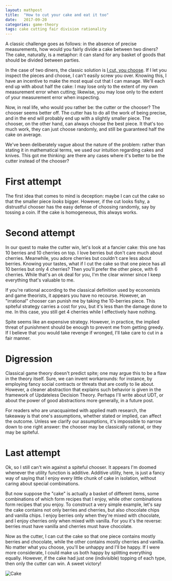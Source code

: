 ```yaml
---
layout: mathpost
title:  "How to cut your cake and eat it too"
date:   2017-09-20
categories: game-theory
tags: cake cutting fair division rationality
---
```

A classic challenge goes as follows: in the absence of precise measurements, how would you fairly divide a cake between two diners? The cake, naturally, is a metaphor: it can stand for any basket of goods that should be divided between parties.

In the case of two diners, the classic solution is [I cut, you choose](https://en.wikipedia.org/wiki/Divide_and_choose). If I let you inspect the pieces and choose, I can't easily screw you over. Knowing this, I have an incentive to make the most equal cut that I can manage. We'll each end up with about half the cake: I may lose only to the extent of my own measurement error when cutting; likewise, you may lose only to the extent of your measurement error when inspecting.

Now, in real life, who would you rather be: the cutter or the chooser? The chooser seems better off. The cutter has to do all the work of being precise, and in the end will probably end up with a slightly smaller piece. The chooser, on the other hand, can always choose the best piece. It that's too much work, they can just choose randomly, and still be guaranteed half the cake on average.

We've been deliberately vague about the nature of the problem: rather than stating it in mathematical terms, we used our intuition regarding cakes and knives. This got me thinking: are there any cases where it's better to be the cutter instead of the chooser?

# First attempt

The first idea that comes to mind is deception: maybe I can cut the cake so that the smaller piece *looks* bigger. However, if the cut looks fishy, a distrustful chooser has the easy defense of choosing randomly, say by tossing a coin. If the cake is homogeneous, this always works.

# Second attempt

In our quest to make the cutter win, let's look at a fancier cake: this one has 10 berries and 10 cherries on top. I love berries but don't care much about cherries. Meanwhile, you adore cherries but couldn't care less about berries. Knowing your tastes, what if I cut the cake so that one piece has all 10 berries but only 4 cherries? Then you'll prefer the other piece, with 6 cherries. While that's an ok deal for you, I'm the clear winner since I keep everything that's valuable to me.

If you're rational according to the classical definition used by economists and game theorists, it appears you have no recourse. However, an "irrational" chooser can punish me by taking the 10-berries piece. This spiteful strategy carries a cost for you, but it's less than the damage done to me. In this case, you still get 4 cherries while I effectively have nothing.

Spite seems like an expensive strategy. However, in practice, the implied threat of punishment should be enough to prevent me from getting greedy. If I believe that you would take revenge if wronged, I'll take care to cut in a fair manner.

# Digression

Classical game theory doesn't predict spite; one may argue this to be a flaw in the theory itself. Sure, we can invent workarounds: for instance, by employing fancy social contracts or threats that are costly to lie about. However, a cleaner abstraction that explains such behavior is given in the framework of Updateless Decision Theory. Perhaps I'll write about UDT, or about the power of good abstractions more generally, in a future post.

For readers who are unacquainted with applied math research, the takeaway is that one's assumptions, whether stated or implied, can affect the outcome. Unless we clarify our assumptions, it's impossible to narrow down to one right answer: the chooser may be classically rational, or they may be spiteful.

# Last attempt

Ok, so I still can't win against a spiteful chooser. It appears I'm doomed whenever the utility function is additive. Additive utility, here, is just a fancy way of saying that I enjoy every little chunk of cake in isolation, without caring about special combinations.

But now suppose the "cake" is actually a basket of different items, some combinations of which form recipes that I enjoy, while other combinations form recipes that you enjoy. To construct a very simple example, let's say the cake contains not only berries and cherries, but also chocolate chips and vanilla chips. I enjoy berries only when they're mixed with chocolate, and I enjoy cherries only when mixed with vanilla. For you it's the reverse: berries must have vanilla and cherries must have chocolate.

Now as the cutter, I can cut the cake so that one piece contains mostly berries and chocolate, while the other contains mostly cherries and vanilla. No matter what you choose, you'll be unhappy and I'll be happy. If I were more considerate, I could make us both happy by splitting everything equally. However, if the cake had just one (indivisible) topping of each type, then only the cutter can win. A sweet victory!

![Cake](http://oboi-dlja-stola.ru/file/1725/760x0/16:9/%D0%9A%D0%B5%D0%BA%D1%81-%D1%81-%D1%8F%D0%B3%D0%BE%D0%B4%D0%B0%D0%BC%D0%B8.jpg)

[^1]: Note, however, that grey is effectively a darker white, and brown is a darker orange. Our perception makes relative comparisons that take context, light sources and shadows into account. Optical illusions take advantage of this. By necessity, this exposition contains simplifications.
